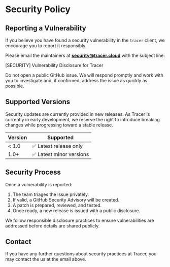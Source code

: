 # Security Policy

## Reporting a Vulnerability

If you believe you have found a security vulnerability in the `tracer` client, we encourage you to report it responsibly.

Please email the maintainers at **security@tracer.cloud** with the subject line:

[SECURITY] Vulnerability Disclosure for Tracer

Do not open a public GitHub issue.
We will respond promptly and work with you to investigate and, if confirmed, address the issue as quickly as possible.

## Supported Versions

Security updates are currently provided in new releases.
As Tracer is currently in early development, we reserve the right to introduce breaking changes while progressing toward a stable release.

| Version | Supported          |
|---------|--------------------|
| < 1.0   | ✅ Latest release only |
| 1.0+    | ✅ Latest minor versions |

## Security Process

Once a vulnerability is reported:

1. The team triages the issue privately.
2. If valid, a GitHub Security Advisory will be created.
3. A patch is prepared, reviewed, and tested.
4. Once ready, a new release is issued with a public disclosure.

We follow responsible disclosure practices to ensure vulnerabilities are addressed before details are shared publicly.

## Contact

If you have any further questions about security practices at Tracer, you may contact the us at the email above.

